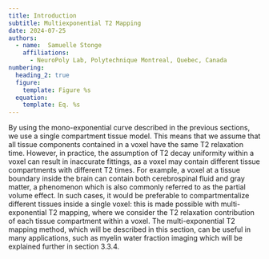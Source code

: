 ```yaml
---
title: Introduction
subtitle: Multiexponential T2 Mapping
date: 2024-07-25
authors:
  - name:  Samuelle Stonge
    affiliations:
      - NeuroPoly Lab, Polytechnique Montreal, Quebec, Canada
numbering:
  heading_2: true
  figure:
    template: Figure %s
  equation:
    template: Eq. %s
---
```


By using the mono-exponential curve described in the previous sections, we use a single compartment tissue model. This means that we assume that all tissue components contained in a voxel have the same T2 relaxation time. However, in practice, the assumption of T2 decay uniformity within a voxel can result in inaccurate fittings, as a voxel may contain different tissue compartments with different T2 times. For example, a voxel at a tissue boundary inside the brain can contain both cerebrospinal fluid and gray matter, a phenomenon which is also commonly referred to as the partial volume effect. In such cases, it would be preferable to compartmentalize different tissues inside a single voxel: this is made possible with multi-exponential T2 mapping, where we consider the T2 relaxation contribution of each tissue compartment within a voxel. The multi-exponential T2 mapping method, which will be described in this section, can be useful in many applications, such as myelin water fraction imaging which will be explained further in section 3.3.4. 
